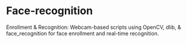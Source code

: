 # Face-recognition
Enrollment &amp; Recognition: Webcam-based scripts using OpenCV, dlib, &amp; face_recognition for face enrollment and real-time recognition.
